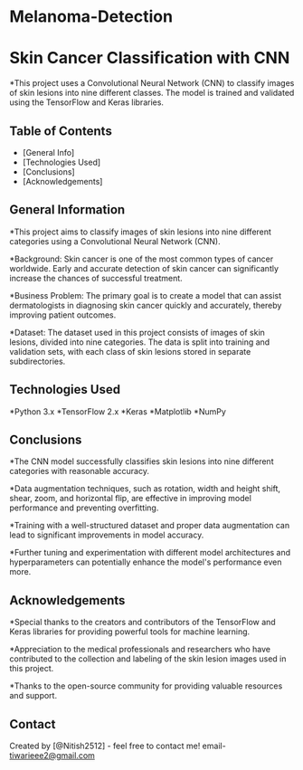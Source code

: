 # Melanoma-Detection
# Skin Cancer Classification with CNN

*This project uses a Convolutional Neural Network (CNN) to classify images of skin lesions into nine different classes. The model is trained and validated using the TensorFlow and Keras libraries.


## Table of Contents
* [General Info]
* [Technologies Used]
* [Conclusions]
* [Acknowledgements]


## General Information

*This project aims to classify images of skin lesions into nine different categories using a Convolutional Neural Network (CNN).

*Background: Skin cancer is one of the most common types of cancer worldwide. Early and accurate detection of skin cancer can significantly increase the chances of successful treatment.

*Business Problem: The primary goal is to create a model that can assist dermatologists in diagnosing skin cancer quickly and accurately, thereby improving patient outcomes.

*Dataset: The dataset used in this project consists of images of skin lesions, divided into nine categories. The data is split into training and validation sets, with each class of skin lesions stored in separate subdirectories.


## Technologies Used

*Python 3.x
*TensorFlow 2.x
*Keras
*Matplotlib
*NumPy


## Conclusions

*The CNN model successfully classifies skin lesions into nine different categories with reasonable accuracy.

*Data augmentation techniques, such as rotation, width and height shift, shear, zoom, and horizontal flip, are effective in improving model performance and preventing overfitting.

*Training with a well-structured dataset and proper data augmentation can lead to significant improvements in model accuracy.

*Further tuning and experimentation with different model architectures and hyperparameters can potentially enhance the model's performance even more.


## Acknowledgements

*Special thanks to the creators and contributors of the TensorFlow and Keras libraries for providing powerful tools for machine learning.

*Appreciation to the medical professionals and researchers who have contributed to the collection and labeling of the skin lesion images used in this project.

*Thanks to the open-source community for providing valuable resources and support.


## Contact
Created by [@Nitish2512] - feel free to contact me!
email- tiwarieee2@gmail.com
